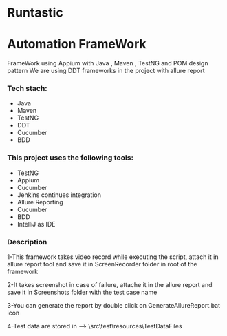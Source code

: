 # Runtastic

# Automation FrameWork
FrameWork using Appium with Java , Maven , TestNG and POM design pattern
We are using DDT frameworks in the project with allure report

### Tech stach:
- Java
- Maven
- TestNG 
- DDT
- Cucumber 
- BDD

### This project uses the following tools:
- TestNG
- Appium
- Cucumber
- Jenkins continues integration
- Allure Reporting
- Cucumber
- BDD
- IntelliJ as IDE

### Description
1-This framework takes video record while executing the script, attach it in allure report tool and save it in ScreenRecorder folder in root of the framework

2-It takes screenshot in case of failure, attache it in the allure report and save it in Screenshots folder with the test case name

3-You can generate the report by double click on GenerateAllureReport.bat icon

4-Test data are stored in --> \src\test\resources\TestDataFiles
